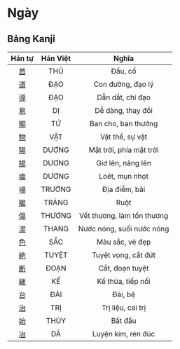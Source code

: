 <link href="styles.css" rel="stylesheet">

# Ngày

## Bảng Kanji

| Hán tự | Hán Việt | Nghĩa |
| :---: | :---: | :---: |
| [<span class="stroke-order">首</span>](https://www.tiengnhatdongian.com/kanji/giai-nghia-kanji-%E9%A6%96) | THỦ | Đầu, cổ |
| [<span class="stroke-order">道</span>](https://www.tiengnhatdongian.com/kanji/giai-nghia-kanji-%E9%81%93) | ĐẠO | Con đường, đạo lý |
| [<span class="stroke-order">導</span>](https://www.tiengnhatdongian.com/kanji/giai-nghia-kanji-%E5%B0%8E) | ĐẠO | Dẫn dắt, chỉ đạo |
| [<span class="stroke-order">易</span>](https://www.tiengnhatdongian.com/kanji/giai-nghia-kanji-%E6%98%93) | DỊ | Dễ dàng, thay đổi |
| [<span class="stroke-order">賜</span>](https://www.tiengnhatdongian.com/kanji/giai-nghia-kanji-%E8%B3%9C) | TỨ | Ban cho, ban thưởng |
| [<span class="stroke-order">物</span>](https://www.tiengnhatdongian.com/kanji/giai-nghia-kanji-%E7%89%A9) | VẬT | Vật thể, sự vật |
| [<span class="stroke-order">陽</span>](https://www.tiengnhatdongian.com/kanji/giai-nghia-kanji-%E9%99%BD) | DƯƠNG | Mặt trời, phía mặt trời |
| [<span class="stroke-order">揚</span>](https://www.tiengnhatdongian.com/kanji/giai-nghia-kanji-%E6%8F%9A) | DƯƠNG | Giơ lên, nâng lên |
| [<span class="stroke-order">瘍</span>](https://www.tiengnhatdongian.com/kanji/giai-nghia-kanji-%E7%98%8D) | DƯƠNG | Loét, mụn nhọt |
| [<span class="stroke-order">場</span>](https://www.tiengnhatdongian.com/kanji/giai-nghia-kanji-%E5%A0%B4) | TRƯỜNG | Địa điểm, bãi |
| [<span class="stroke-order">腸</span>](https://www.tiengnhatdongian.com/kanji/giai-nghia-kanji-%E8%85%B8) | TRÀNG | Ruột |
| [<span class="stroke-order">傷</span>](https://www.tiengnhatdongian.com/kanji/giai-nghia-kanji-%E5%82%B7) | THƯƠNG | Vết thương, làm tổn thương |
| [<span class="stroke-order">湯</span>](https://www.tiengnhatdongian.com/kanji/giai-nghia-kanji-%E6%B9%AF) | THANG | Nước nóng, suối nước nóng |
| [<span class="stroke-order">色</span>](https://www.tiengnhatdongian.com/kanji/giai-nghia-kanji-%E8%89%B2) | SẮC | Màu sắc, vẻ đẹp |
| [<span class="stroke-order">絶</span>](https://www.tiengnhatdongian.com/kanji/giai-nghia-kanji-%E7%B5%B6) | TUYỆT | Tuyệt vọng, cắt đứt |
| [<span class="stroke-order">断</span>](https://www.tiengnhatdongian.com/kanji/giai-nghia-kanji-%E6%96%AD) | ĐOẠN | Cắt, đoạn tuyệt |
| [<span class="stroke-order">継</span>](https://www.tiengnhatdongian.com/kanji/giai-nghia-kanji-%E7%B6%99) | KẾ | Kế thừa, tiếp nối |
| [<span class="stroke-order">台</span>](https://www.tiengnhatdongian.com/kanji/giai-nghia-kanji-%E5%8F%B0) | ĐÀI | Đài, bệ |
| [<span class="stroke-order">治</span>](https://www.tiengnhatdongian.com/kanji/giai-nghia-kanji-%E6%B2%BB) | TRỊ | Trị liệu, cai trị |
| [<span class="stroke-order">始</span>](https://www.tiengnhatdongian.com/kanji/giai-nghia-kanji-%E5%A7%8B) | THỦY | Bắt đầu |
| [<span class="stroke-order">冶</span>](https://www.tiengnhatdongian.com/kanji/giai-nghia-kanji-%E5%86%B6) | DÃ | Luyện kim, rèn đúc |

